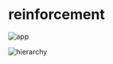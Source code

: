 # reinforcement

![app](Application_Layout_Small.jpeg)

![hierarchy](HireSmith_hierarchy_Small.jpeg)